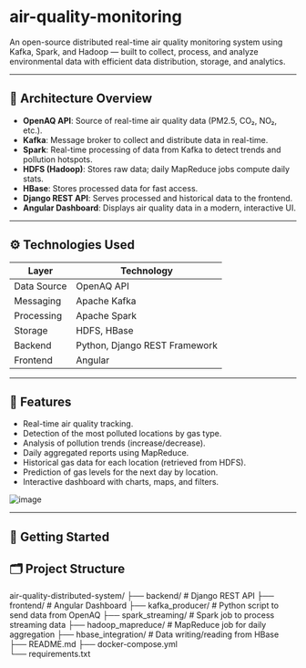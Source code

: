 # air-quality-monitoring
An open-source distributed real-time air quality monitoring system using Kafka, Spark, and Hadoop — built to collect, process, and analyze environmental data with efficient data distribution, storage, and analytics.

---

## 📌 Architecture Overview

- **OpenAQ API**: Source of real-time air quality data (PM2.5, CO₂, NO₂, etc.).
- **Kafka**: Message broker to collect and distribute data in real-time.
- **Spark**: Real-time processing of data from Kafka to detect trends and pollution hotspots.
- **HDFS (Hadoop)**: Stores raw data; daily MapReduce jobs compute daily stats.
- **HBase**: Stores processed data for fast access.
- **Django REST API**: Serves processed and historical data to the frontend.
- **Angular Dashboard**: Displays air quality data in a modern, interactive UI.

---

## ⚙️ Technologies Used

| Layer         | Technology                      |
|--------------|----------------------------------|
| Data Source   | OpenAQ API                      |
| Messaging     | Apache Kafka                    |
| Processing    | Apache Spark                    |
| Storage       | HDFS, HBase                     |
| Backend       | Python, Django REST Framework   |
| Frontend      | Angular                         |

---

## 🎯 Features

- Real-time air quality tracking.
- Detection of the most polluted locations by gas type.
- Analysis of pollution trends (increase/decrease).
- Daily aggregated reports using MapReduce.
- Historical gas data for each location (retrieved from HDFS).
- Prediction of gas levels for the next day by location.
- Interactive dashboard with charts, maps, and filters.

![image](https://github.com/user-attachments/assets/1bd474ba-b0a2-4c0a-a3c3-8ad5b5351962)

---

## 🏁 Getting Started


## 🗂 Project Structure

air-quality-distributed-system/
├── backend/              # Django REST API
├── frontend/             # Angular Dashboard
├── kafka_producer/       # Python script to send data from OpenAQ
├── spark_streaming/      # Spark job to process streaming data
├── hadoop_mapreduce/     # MapReduce job for daily aggregation
├── hbase_integration/    # Data writing/reading from HBase
├── README.md
├── docker-compose.yml   
└── requirements.txt
